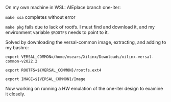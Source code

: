 On my own machine in WSL:
AIEplace branch one-iter:

`make xsa` completes without error

`make pkg` fails due to lack of rootfs. I must find and download it, and my environment variable `$ROOTFS` needs to point to it.

Solved by downloading the versal-common image, extracting, and adding to my bashrc:

`export VERSAL_COMMON=/home/msears/Xilinx/Downloads/xilinx-versal-common-v2022.2`

`export ROOTFS=${VERSAL_COMMON}/rootfs.ext4`

`export IMAGE=${VERSAL_COMMON}/Image`


Now working on running a HW emulation of the one-iter design to examine it closely.
